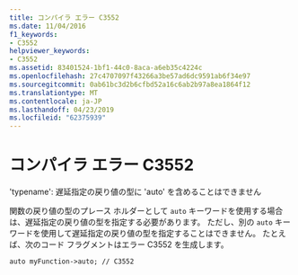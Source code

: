 ```yaml
---
title: コンパイラ エラー C3552
ms.date: 11/04/2016
f1_keywords:
- C3552
helpviewer_keywords:
- C3552
ms.assetid: 83401524-1bf1-44c0-8aca-a6eb35c4224c
ms.openlocfilehash: 27c4707097f43266a3be57ad6dc9591ab6f34e97
ms.sourcegitcommit: 0ab61bc3d2b6cfbd52a16c6ab2b97a8ea1864f12
ms.translationtype: MT
ms.contentlocale: ja-JP
ms.lasthandoff: 04/23/2019
ms.locfileid: "62375939"
---
```

# <a name="compiler-error-c3552"></a>コンパイラ エラー C3552

'typename': 遅延指定の戻り値の型に 'auto' を含めることはできません

関数の戻り値の型のプレース ホルダーとして `auto` キーワードを使用する場合は、遅延指定の戻り値の型を指定する必要があります。 ただし、別の `auto` キーワードを使用して遅延指定の戻り値の型を指定することはできません。 たとえば、次のコード フラグメントはエラー C3552 を生成します。

`auto myFunction->auto; // C3552`